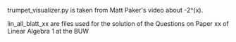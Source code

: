 
trumpet_visualizer.py is taken from Matt Paker's video about -2^(x).

lin_all_blatt_xx are files used for the solution of the Questions on Paper xx of Linear Algebra 1 at the BUW
